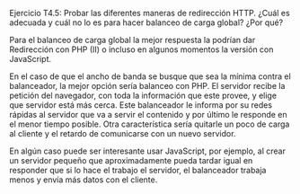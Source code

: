 Ejercicio T4.5:
Probar las diferentes maneras de redirección HTTP.
¿Cuál es adecuada y cuál no lo es para hacer balanceo de
carga global? ¿Por qué? 

Para el balanceo de carga global la mejor respuesta la podrían dar Redirección con PHP (II) o incluso en algunos momentos la versión con JavaScript.

En el caso de que el ancho de banda se busque que sea la mínima contra el balanceador, la mejor opción sería balanceo con PHP. El servidor recibe la petición del navegador, con toda la información que este provee, y elige que servidor está más cerca. Este balanceador le informa por su redes rápidas al servidor que va a servir el contenido y por último le responde en el menor tiempo posible. Otra característica sería quitarle un poco de carga al cliente y el retardo de comunicarse con un nuevo servidor.

En algún caso puede ser interesante usar JavaScript, por ejemplo, al crear un servidor pequeño que aproximadamente pueda tardar igual en responder que si lo hace el trabajo el servidor, el balanceador trabaja menos y envía más datos con el cliente.
